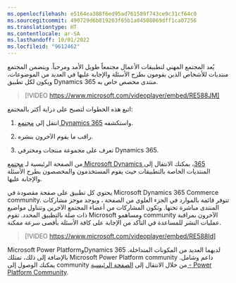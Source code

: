 ```yaml
---
ms.openlocfilehash: e5164ea388f6ed95ad761589f743ce9c31cf64c0
ms.sourcegitcommit: 490729d6b819203f65b1a04508069dff1ca07256
ms.translationtype: HT
ms.contentlocale: ar-SA
ms.lasthandoff: 10/01/2022
ms.locfileid: "9612462"
---
```

يُعد المجتمع المهني لتطبيقات الأعمال مجتمعاً طويل الأمد ومرحباً. ويتضمن المجتمع منتديات للأشخاص الذين يقومون بطرح الأسئلة والإجابة عليها في العديد من الموضوعات، ويكون لكل تطبيق Dynamics 365 منتدى مخصص خاص به.

> [!VIDEO https://www.microsoft.com/videoplayer/embed/RE588JM]

اتبع هذه الخطوات لتصبح على دراية أكثر بالمجتمع:

1.  انتقل إلى [مجتمع Dynamics 365](https://community.dynamics.com/?azure-portal=true) واستكشفه.

1.  راقب ما يقوم الآخرون بنشره.

1.  تعرف على مجموعة منتجات ومحترفي Dynamics 365.

من الصفحة الرئيسية لـ [مجتمع Microsoft Dynamics ‏365](https://community.dynamics.com/?azure-portal=true)، يمكنك الانتقال إلى المنتديات الخاصة بالتطبيقات حيث يقوم المستخدمون والمخصصون بطرح الأسئلة والإجابة عليها.

يحتوي كل تطبيق على صفحة مقصودة في Microsoft Dynamics 365 Commerce community. تتوفر قائمة بالموارد في الجزء العلوي من الصفحة ، ويوجد موجز مشاركات المنتدى مباشرة تحتها. وتكون المشاركات من أعضاء المجتمع الآخرين وتتناول مواضيع ذات صلة بالتطبيق المحدد. تقوم Microsoft ومساهمو community الآخرون بمراقبة عمليات النشر للمساعدة في التأكد من الإجابة على كافة الأسئلة بأقصى سرعة ممكنة.

> [!VIDEO https://www.microsoft.com/videoplayer/embed/RE588Id]

Microsoft Power PlatformوDynamics 365 لديهما العديد من المكونات المتداخلة. بالإضافة إلى ذلك، تمتلك Microsoft Power Platform community داعم وشامل. يمكنك الوصول إلى community من خلال الانتقال إلى [الصفحة الرئيسية - Power Platform Community](https://powerusers.microsoft.com/?azure-portal=true).
